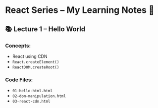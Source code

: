# React Series – My Learning Notes 🧠

## 📚 Lecture 1 – Hello World

### Concepts:
- React using CDN
- `React.createElement()`
- `ReactDOM.createRoot()`

### Code Files:
- `01-hello-html.html`
- `02-dom-manipulation.html`
- `03-react-cdn.html`
